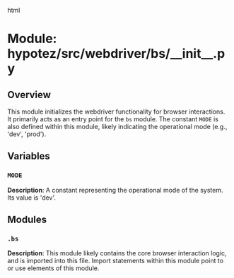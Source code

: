 html
<h1>Module: hypotez/src/webdriver/bs/__init__.py</h1>

<h2>Overview</h2>
<p>This module initializes the webdriver functionality for browser interactions. It primarily acts as an entry point for the <code>bs</code> module. The constant <code>MODE</code> is also defined within this module, likely indicating the operational mode (e.g., 'dev', 'prod').</p>

<h2>Variables</h2>

<h3><code>MODE</code></h3>

<p><strong>Description</strong>: A constant representing the operational mode of the system. Its value is 'dev'.</p>


<h2>Modules</h2>

<h3><code>.bs</code></h3>

<p><strong>Description</strong>: This module likely contains the core browser interaction logic, and is imported into this file.  Import statements within this module point to or use elements of this module.</p>